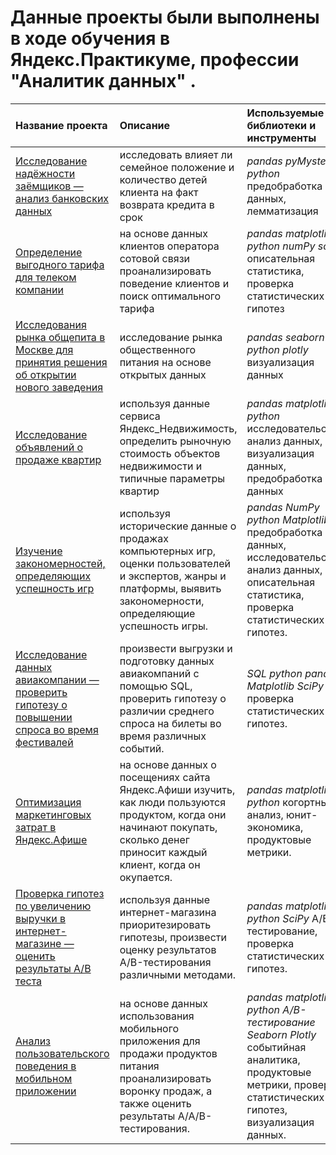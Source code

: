 # Данные проекты были выполнены в ходе обучения в Яндекс.Практикуме, профессии "Аналитик данных" .

| Название проекта | Описание | Используемые библиотеки и инструменты | 
| :---------------------- | :---------------------- | :---------------------- |
| [Исследование надёжности заёмщиков — анализ банковских данных](bank) | исследовать влияет ли семейное положение и количество детей клиента на факт возврата кредита в срок| *pandas* *pyMystem3* *python* предобработка данных, лемматизация |
| [Определение выгодного тарифа для телеком компании](telecom) | на основе данных клиентов оператора сотовой связи проанализировать поведение клиентов и поиск оптимального тарифа| *pandas* *matplotlib* *python* *numPy* *sciPy* описательная статистика, проверка статистических гипотез |
| [Исследования рынка общепита в Москве для принятия решения об открытии нового заведения](cafe) | исследование рынка общественного питания на основе открытых данных| *pandas* *seaborn* *python* *plotly* визуализация данных |
| [Исследование объявлений о продаже квартир](internet_service_1) | используя данные сервиса Яндекс_Недвижимость, определить рыночную стоимость объектов недвижимости и типичные параметры квартир| *pandas* *matplotlib* *python* исследовательский анализ данных, визуализация данных, предобработка данных |
| [Изучение закономерностей, определяющих успешность игр](gamedev) | используя исторические данные о продажах компьютерных игр, оценки пользователей и экспертов, жанры и платформы, выявить закономерности, определяющие успешность игры.| *pandas* *NumPy* *python* *Matplotlib* предобработка данных, исследовательский анализ данных, описательная статистика, проверка статистических гипотез. |
| [Исследование данных авиакомпании — проверить гипотезу о повышении спроса во время фестивалей](airline) | произвести выгрузки и подготовку данных авиакомпаний с помощью SQL, проверить гипотезу о различии среднего спроса на билеты во время различных событий.| *SQL* *python* *pandas*  *Matplotlib* *SciPy* проверка статистических гипотез. |
| [Оптимизация маркетинговых затрат в Яндекс.Афише](internet_service_2) | на основе данных о посещениях сайта Яндекс.Афиши изучить, как люди пользуются продуктом, когда они начинают покупать, сколько денег приносит каждый клиент, когда он окупается.| *pandas* *matplotlib* *python* когортный анализ, юнит-экономика, продуктовые метрики. |
| [Проверка гипотез по увеличению выручки в интернет-магазине —оценить результаты A/B теста](e-commerce_site) | используя данные интернет-магазина приоритезировать гипотезы, произвести оценку результатов A/B-тестирования различными методами.| *pandas* *matplotlib* *python* *SciPy* A/B-тестирование, проверка статистических гипотез. |
| [Анализ пользовательского поведения в мобильном приложении](business) | на основе данных использования мобильного приложения для продажи продуктов питания проанализировать воронку продаж, а также оценить результаты A/A/B-тестирования.| *pandas* *matplotlib* *python* *A/B-тестирование* *Seaborn* *Plotly* событийная аналитика, продуктовые метрики, проверка статистических гипотез, визуализация данных. |